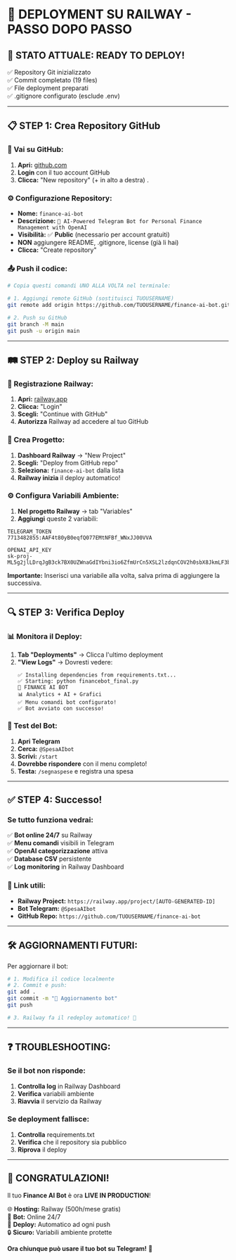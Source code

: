 # 🚀 DEPLOYMENT SU RAILWAY - PASSO DOPO PASSO

## 🎯 **STATO ATTUALE: READY TO DEPLOY!**

✅ Repository Git inizializzato  
✅ Commit completato (19 files)  
✅ File deployment preparati  
✅ .gitignore configurato (esclude .env)

---

## 📋 **STEP 1: Crea Repository GitHub**

### 🔗 Vai su GitHub:

1. **Apri:** [github.com](https://github.com)
2. **Login** con il tuo account GitHub
3. **Clicca:** "New repository" (+ in alto a destra)
   .

### ⚙️ Configurazione Repository:

- **Nome:** `finance-ai-bot`
- **Descrizione:** `🤖 AI-Powered Telegram Bot for Personal Finance Management with OpenAI`
- **Visibilità:** ✅ **Public** (necessario per account gratuiti)
- **NON** aggiungere README, .gitignore, license (già li hai)
- **Clicca:** "Create repository"

### 📤 Push il codice:

```bash
# Copia questi comandi UNO ALLA VOLTA nel terminale:

# 1. Aggiungi remote GitHub (sostituisci TUOUSERNAME)
git remote add origin https://github.com/TUOUSERNAME/finance-ai-bot.git

# 2. Push su GitHub
git branch -M main
git push -u origin main
```

---

## 🛤️ **STEP 2: Deploy su Railway**

### 🔑 Registrazione Railway:

1. **Apri:** [railway.app](https://railway.app)
2. **Clicca:** "Login"
3. **Scegli:** "Continue with GitHub"
4. **Autorizza** Railway ad accedere al tuo GitHub

### 🚀 Crea Progetto:

1. **Dashboard Railway** → "New Project"
2. **Scegli:** "Deploy from GitHub repo"
3. **Seleziona:** `finance-ai-bot` dalla lista
4. **Railway inizia** il deploy automatico!

### ⚙️ Configura Variabili Ambiente:

1. **Nel progetto Railway** → tab "Variables"
2. **Aggiungi** queste 2 variabili:

```
TELEGRAM_TOKEN
7713482855:AAF4t80yB0eqfQ077EMtNFBf_WNxJJ00VVA

OPENAI_API_KEY
sk-proj-ML5g2jlLDrqJgB3ck7BX0UZWnaGdIYbni3io6ZfmUrCn5XSL2lzdqnCOV2h0sbX8JkmLF3bo2T3BlbkFJ2C5EpuR1r2o_GuSiGaP4exoubNp23pomVCZvy2ak41MjNkZG5HvHVTE5hOOHBLNtLlvCO880kA
```

**Importante:** Inserisci una variabile alla volta, salva prima di aggiungere la successiva.

---

## 🔍 **STEP 3: Verifica Deploy**

### 📊 Monitora il Deploy:

1. **Tab "Deployments"** → Clicca l'ultimo deployment
2. **"View Logs"** → Dovresti vedere:
   ```
   ✅ Installing dependencies from requirements.txt...
   ✅ Starting: python financebot_final.py
   🤖 FINANCE AI BOT
   📊 Analytics + AI + Grafici
   ✅ Menu comandi bot configurato!
   ✅ Bot avviato con successo!
   ```

### 🤖 Test del Bot:

1. **Apri Telegram**
2. **Cerca:** `@SpesaAIbot`
3. **Scrivi:** `/start`
4. **Dovrebbe rispondere** con il menu completo!
5. **Testa:** `/segnaspese` e registra una spesa

---

## ✅ **STEP 4: Successo!**

### Se tutto funziona vedrai:

✅ **Bot online 24/7** su Railway  
✅ **Menu comandi** visibili in Telegram  
✅ **OpenAI categorizzazione** attiva  
✅ **Database CSV** persistente  
✅ **Log monitoring** in Railway Dashboard

### 🔗 Link utili:

- **Railway Project:** `https://railway.app/project/[AUTO-GENERATED-ID]`
- **Bot Telegram:** `@SpesaAIbot`
- **GitHub Repo:** `https://github.com/TUOUSERNAME/finance-ai-bot`

---

## 🛠️ **AGGIORNAMENTI FUTURI:**

Per aggiornare il bot:

```bash
# 1. Modifica il codice localmente
# 2. Commit e push:
git add .
git commit -m "🔄 Aggiornamento bot"
git push

# 3. Railway fa il redeploy automatico! 🚀
```

---

## ❓ **TROUBLESHOOTING:**

### Se il bot non risponde:

1. **Controlla log** in Railway Dashboard
2. **Verifica** variabili ambiente
3. **Riavvia** il servizio da Railway

### Se deployment fallisce:

1. **Controlla** requirements.txt
2. **Verifica** che il repository sia pubblico
3. **Riprova** il deploy

---

## 🎉 **CONGRATULAZIONI!**

Il tuo **Finance AI Bot** è ora **LIVE IN PRODUCTION**!

🌐 **Hosting:** Railway (500h/mese gratis)  
🤖 **Bot:** Online 24/7  
🔄 **Deploy:** Automatico ad ogni push  
🔒 **Sicuro:** Variabili ambiente protette

**Ora chiunque può usare il tuo bot su Telegram!** 🎊

